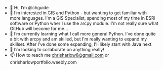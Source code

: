 - 👋 Hi, I’m @chguide
- 👀 I’m interested in GIS and Python - but wanting to get familiar with more languages.  I'm a GIS Specialist, spending most of my time in ESRI software or Python wher I use the arcpy module.  I'm not really sure what GitHub will become for me...
- 🌱 I’m currently learning what I call more general Python.  I've done quite a bit with arcpy and am skilled, but I'm really wanting to expand my skillset.  After I've done some expanding, I'll likely start with Java next.  
- 💞️ I’m looking to collaborate on anything really!
- 📫 How to reach me chrisharlow6@gmail.com or chrisharlowportfolio.weebly.com

<!---
chguide/chguide is a ✨ special ✨ repository because its `README.md` (this file) appears on your GitHub profile.
You can click the Preview link to take a look at your changes.
--->
